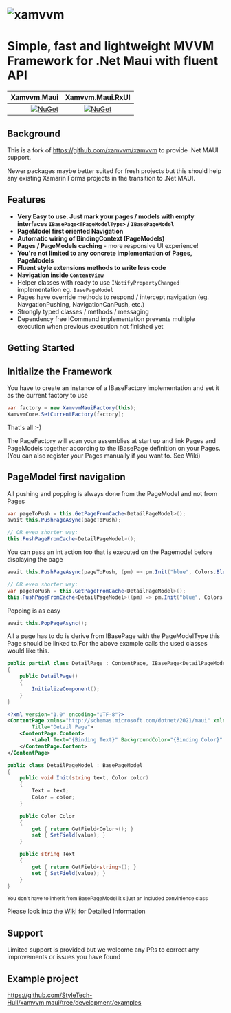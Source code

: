 # ![xamvvm](http://res.cloudinary.com/escamoteur/image/upload/c_scale,w_150/v1476723686/xamvvm2_ufjcqq.png) 
# Simple, fast and lightweight MVVM Framework for .Net Maui with fluent API

|           Xamvvm.Maui                |         Xamvvm.Maui.RxUI          |
|-------------------------------------:|:---------------------------------:|
|  [![NuGet][maui-img]][maui-link]     |  [![NuGet][rx-img]][rx-link]      |

## Background
This is a fork of https://github.com/xamvvm/xamvvm to provide .Net MAUI support.

Newer packages maybe better suited for fresh projects but this should help any existing Xamarin Forms projects in the transition to .Net MAUI.

## Features

- **Very Easy to use. Just mark your pages / models with empty interfaces `IBasePage<TPageModelType>` / `IBasePageModel`**
- **PageModel first oriented Navigation**
- **Automatic wiring of BindingContext (PageModels)**
- **Pages / PageModels caching** - more responsive UI experience!
- **You're not limited to any concrete implementation of Pages, PageModels**
- **Fluent style extensions methods to write less code**
- **Navigation inside `ContentView`**
- Helper classes with ready to use `INotifyPropertyChanged` implementation eg. `BasePageModel`
- Pages have override methods to respond / intercept navigation (eg. NavgationPushing, NavigationCanPush, etc.) 
- Strongly typed classes / methods / messaging
- Dependency free ICommand implementation prevents multiple execution when previous execution not finished yet



## Getting Started

## Initialize the Framework

You have to create an instance of a IBaseFactory implementation and set it as the current factory to use

```C#
var factory = new XamvvmMauiFactory(this);
XamvvmCore.SetCurrentFactory(factory);
```

That's all :-) 

The PageFactory will scan your assemblies at start up and link Pages and PageModels together according to the IBasePage definition on your Pages.
(You can also register your Pages manually if you want to. See Wiki)


## PageModel first navigation

All pushing and popping is always done from the PageModel and not from Pages

```C#
var pageToPush = this.GetPageFromCache<DetailPageModel>();
await this.PushPageAsync(pageToPush);

// OR even shorter way:
this.PushPageFromCache<DetailPageModel>();
```

You can pass an int action too that is executed on the Pagemodel before displaying the page

```C#
await this.PushPageAsync(pageToPush, (pm) => pm.Init("blue", Colors.Blue));

// OR even shorter way:
var pageToPush = this.GetPageFromCache<DetailPageModel>();
this.PushPageFromCache<DetailPageModel>((pm) => pm.Init("blue", Colors.Blue));
```

Popping is as easy

```C#
await this.PopPageAsync();
```


All a page has to do is derive from IBasePage<PageModelType> with the PageModelType this Page should be linked to.For the above example calls the used classes would like this.

```C#
public partial class DetailPage : ContentPage, IBasePage<DetailPageModel>
{
	public DetailPage()
	{
		InitializeComponent();
	}
}
```

```XML
<?xml version="1.0" encoding="UTF-8"?>
<ContentPage xmlns="http://schemas.microsoft.com/dotnet/2021/maui" xmlns:x="http://schemas.microsoft.com/winfx/2009/xaml" x:Class="Examples.DetailPage"
		Title="Detail Page">
	<ContentPage.Content>
		<Label Text="{Binding Text}" BackgroundColor="{Binding Color}" HorizontalTextAlignment="Center" VerticalTextAlignment="Center"/>
	</ContentPage.Content>
</ContentPage>

```

```C#
public class DetailPageModel : BasePageModel
{
	public void Init(string text, Color color)
	{
		Text = text;
		Color = color;
	}

	public Color Color
	{
		get { return GetField<Color>(); }
		set { SetField(value); }
	}

	public string Text
	{
		get { return GetField<string>(); }
		set { SetField(value); }
	}
}
```
<sub>You don't have to inherit from BasePageModel it's just an included convinience class</sub>


Please look into the [Wiki](https://github.com/StyleTech-Hull/xamvvm.maui/wiki) for Detailed Information

## Support
Limited support is provided but we welcome any PRs to correct any improvements or issues you have found

## Example project

https://github.com/StyleTech-Hull/xamvvm.maui/tree/development/examples

[maui-img]: https://img.shields.io/nuget/v/Xamvvm.Maui.svg
[maui-link]: https://www.nuget.org/packages/Xamvvm.Maui
[rx-img]: https://img.shields.io/nuget/v/Xamvvm.Maui.RxUI.svg
[rx-link]: https://www.nuget.org/packages/Xamvvm.Maui.RxUI


